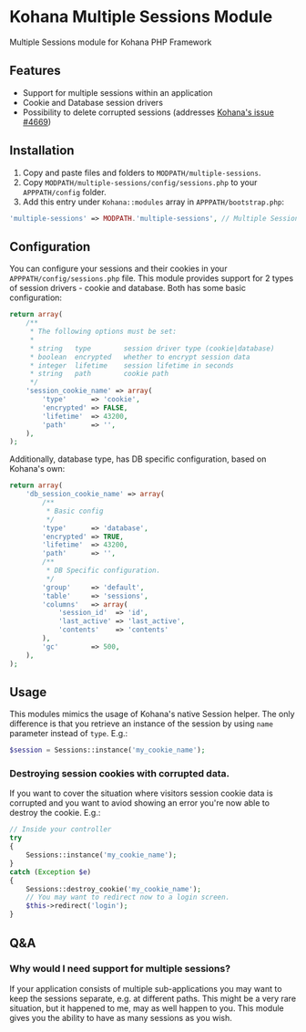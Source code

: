 Kohana Multiple Sessions Module
===============================

Multiple Sessions module for Kohana PHP Framework

## Features

- Support for multiple sessions within an application
- Cookie and Database session drivers
- Possibility to delete corrupted sessions (addresses [Kohana's issue #4669](http://dev.kohanaframework.org/issues/4669]))

## Installation

1. Copy and paste files and folders to `MODPATH/multiple-sessions`.
2. Copy `MODPATH/multiple-sessions/config/sessions.php` to your `APPPATH/config` folder.
3. Add this entry under `Kohana::modules` array in `APPPATH/bootstrap.php`:

```php
'multiple-sessions' => MODPATH.'multiple-sessions', // Multiple Sessions Support
```

## Configuration

You can configure your sessions and their cookies in your `APPPATH/config/sessions.php`
file. This module provides support for 2 types of session drivers - cookie and
database. Both has some basic configuration:

```php
return array(
    /**
     * The following options must be set:
     *
     * string   type        session driver type (cookie|database)
     * boolean  encrypted   whether to encrypt session data
     * integer  lifetime    session lifetime in seconds
     * string   path        cookie path
     */
    'session_cookie_name' => array(
        'type'      => 'cookie',
        'encrypted' => FALSE,
        'lifetime'  => 43200,
        'path'      => '',
    ),
);
```

Additionally, database type, has DB specific configuration, based on Kohana's
own:

```php
return array(
    'db_session_cookie_name' => array(
        /**
         * Basic config
         */
        'type'      => 'database',
        'encrypted' => TRUE,
        'lifetime'  => 43200,
        'path'      => '',
        /**
         * DB Specific configuration.
         */
        'group'     => 'default',
        'table'     => 'sessions',
        'columns'   => array(
            'session_id'  => 'id',
            'last_active' => 'last_active',
            'contents'    => 'contents'
        ),
        'gc'        => 500,
    ),
);
```

## Usage

This modules mimics the usage of Kohana's native Session helper. The only
difference is that you retrieve an instance of the session by using `name`
parameter instead of `type`. E.g.:

```php
$session = Sessions::instance('my_cookie_name');
```

### Destroying session cookies with corrupted data.

If you want to cover the situation where visitors session cookie data is
corrupted and you want to aviod showing an error you're now able to destroy the
cookie. E.g.:

```php
// Inside your controller
try
{
    Sessions::instance('my_cookie_name');
}
catch (Exception $e)
{
    Sessions::destroy_cookie('my_cookie_name');
    // You may want to redirect now to a login screen.
    $this->redirect('login');
}
```

## Q&A

### Why would I need support for multiple sessions?

If your application consists of multiple sub-applications you may want to keep
the sessions separate, e.g. at different paths. This might be a very rare
situation, but it happened to me, may as well happen to you. This module gives
you the ability to have as many sessions as you wish.
